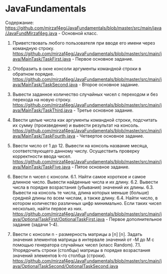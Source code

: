 # JavaFundamentals
Содержание:
https://github.com/mirzaf4eg/JavaFundamentals/blob/master/src/main/java/JavaFundMirzaf4eg.java - Основной класс.
 
1. Приветствовать любого пользователя при вводе его имени через командную строку.
https://github.com/mirzaf4eg/JavaFundamentals/blob/master/src/main/java/MainTask/TaskFirst.java - Первое основное задание.

2. Отобразить в окне консоли аргументы командной строки в обратном порядке.  
https://github.com/mirzaf4eg/JavaFundamentals/blob/master/src/main/java/MainTask/TaskSecond.java - Второе основное задание.
     
3. Вывести заданное количество случайных чисел с переходом и без перехода на новую строку. 
https://github.com/mirzaf4eg/JavaFundamentals/blob/master/src/main/java/MainTask/TaskThird.java - Третье основное задание. 

 4. Ввести целые числа как аргументы командной строки, подсчитать их сумму (произведение) и вывести результат на консоль.
https://github.com/mirzaf4eg/JavaFundamentals/blob/master/src/main/java/MainTask/TaskFourth.java - Четвертое основное задание. 
   
5. Ввести число от 1 до 12. Вывести на консоль название месяца, соответствующего данному числу. Осуществить проверку корректности ввода чисел.
https://github.com/mirzaf4eg/JavaFundamentals/blob/master/src/main/java/MainTask/TaskFive.java - Пятое основное задание. 
 
6. Ввести n чисел с консоли.
	6.1. Найти самое короткое и самое длинное число. Вывести найденные числа и их длину.
	6.2. Вывести числа в порядке возрастания (убывания) значений их длины.
	6.3. Вывести на консоль те числа, длина которых меньше (больше) средней длины по всем числам, а также длину.
	6.4. Найти число, в котором количество различных цифр минимально. Если таких чисел несколько, найти первое из них.
https://github.com/mirzaf4eg/JavaFundamentals/blob/master/src/main/java/OptionalTaskFirst/OptionalTaskFirst.java - Первое дополнительное задание (задачи 1-4).
      
7. Ввести с консоли n - размерность матрицы a [n] [n]. Задать значения элементов матрицы в интервале значений от -M до M с помощью генератора случайных чисел (класс Random).
	7.1. Упорядочить строки (столбцы) матрицы в порядке возрастания значений элементов k-го столбца (строки).
https://github.com/mirzaf4eg/JavaFundamentals/blob/master/src/main/java/OptionalTaskSecond/OptionalTaskSecond.java

